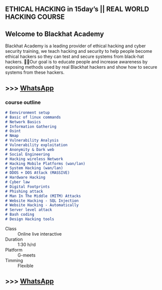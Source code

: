 ## ETHICAL HACKING in 15day’s || REAL WORLD HACKING COURSE

## Welcome to Blackhat Academy 
Blackhat Academy is a leading provider of ethical hacking and cyber security training, we teach hacking and security to help people become ethical hackers so they can test and secure systems from black-hat hackers. Our goal is to educate people and increase awareness by exposing methods used by real Blackhat hackers and show how to secure systems from these hackers.


## >>> [WhatsApp](https://wa.me/919656596391?text=hai..!%0ALet%20me%20know%20more%20about%20%F0%9F%91%87%F0%9F%8F%BB%20%0A%60%60%6015day%E2%80%99s%20ETHICAL%20HACKING%20COURSE%60%60%60%0Ahttps%3A%2F%2Fblackhatacademy.in%2FBH-100)

### course outline

```markdown
# Eenvironment setup 
# Basic of linux commands
# Network Basics
# Information Gathering
# Osint
# Nmap
# Vulnerability Analysis
# Vulnerability exploitation
# Anonymity & Dark web
# Social Engineering
# Hacking wireless Network
# Hacking Mobile Platforms (wan/lan)
# System Hacking (wan/lan)
# DDOS + DOS Attack (MASSIVE)
# Hardware Hacking
# Cyber law
# Digital Footprints
# Phishing attack
# Man In The Middle (MITM) Attacks
# Website Hacking - SQL Injection
# Website Hacking - Automatically
# Server level attack
# Bash coding
# Design Hacking tools

```
<dl>
<dt>Class</dt>
<dd>   Online live interactive</dd>
<dt>Duration</dt>
<dd>   1:30 h/rd</dd>
<dt>Platform</dt>
<dd>   G-meets</dd>
<dt>Timming</dt>
<dd>   Flexible</dd>
</dl>

##  >>> [WhatsApp](https://wa.me/919656596391?text=hai..!%0ALet%20me%20know%20more%20about%20%F0%9F%91%87%F0%9F%8F%BB%20%0A%60%60%6015day%E2%80%99s%20ETHICAL%20HACKING%20COURSE%60%60%60%0Ahttps%3A%2F%2Fblackhatacademy.in%2FBH-100)

